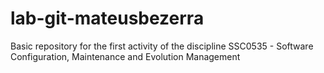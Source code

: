 # lab-git-mateusbezerra

Basic repository for the first activity of the discipline SSC0535 - Software Configuration, Maintenance and Evolution Management
